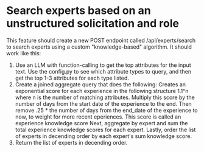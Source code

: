# Search experts based on an unstructured solicitation and role
This feature should create a new POST endpoint called /api/experts/search to search experts using a custom "knowledge-based" algorithm. It should work like this:

1. Use an LLM with function-calling to get the top attributes for the input text. Use the config.py to see which attribute types to query, and then get the top 1-3 attributes for each type listed. 
2. Create a joined aggregate query that does the following:
    Creates an exponential score for each experience in the following structure 1.1^n where n is the number of matching attributes. Multiply this score by the number of days from the start date of the experience to the end. Then remove .25 * the number of days from the end_date of the experience to now, to weight for more recent eperiences. This score is called an experience knowledge score
    Next, aggregate by expert and sum the total experience knowledge scores for each expert. 
    Lastly, order the list of experts in decending order by each expert's sum knowledge score.
3. Return the list of experts in decending order. 